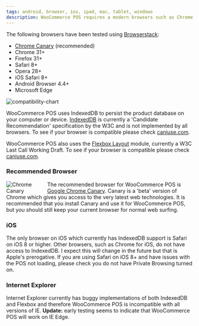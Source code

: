 ```yaml
---
tags: android, browser, ios, ipad, mac, tablet, windows
description: WooCommerce POS requires a modern browsers such as Chrome on the desktop or Safari 8 on iOS.
---
```


The following browsers have been tested using [Browserstack](browserstack.com):

*   [Chrome Canary](https://www.google.com/chrome/browser/canary.html) (recommended)
*   Chrome 31+
*   Firefox 31+
*   Safari 8+
*   Opera 28+
*   iOS Safari 8+
*   Android Browser 4.4+
*   Microsoft Edge

![compatibility-chart](http://woopos.com.au/wp-content/uploads/2015/06/compatibility-chart.png) 

WooCommerce POS uses IndexedDB to persist the product database on your computer or device. [IndexedDB](http://www.w3.org/TR/IndexedDB/) is currently a 'Candidate Recommendation' specification by the W3C and is not implemented by all browsers. To see if your browser is compatible please check [caniuse.com](http://caniuse.com/indexeddb). 

WooCommerce POS also uses the [Flexbox Layout](http://www.w3.org/TR/2015/WD-css-flexbox-1-20150514/) module, currently a W3C Last Call Working Draft. To see if your browser is compatible please check [caniuse.com](http://caniuse.com/flexbox).

### Recommended Browser

<span style="float:left;margin-right:10px;width:100px;">![Chrome Canary](http://woopos.com.au/wp-content/uploads/2015/05/chrome-canary-512-150x150.png)</span> The recommended browser for WooCommerce POS is [Google Chrome Canary](https://www.google.com/chrome/browser/canary.html). Canary is a 'beta' version of Chrome which gives you access to the very latest web technologies. It is recommended that you install Canary and use it for WooCommerce POS, but you should still keep your current browser for normal web surfing.

### iOS

The only browser on iOS which currently has IndexedDB support is Safari on iOS 8 or higher. Other browsers, such as Chrome for iOS, do not have access to IndexedDB. I expect this will change in the future but that is Apple's prerogative. If you are using Safari on iOS 8+ and have issues with the POS not loading, please check you do not have Private Browsing turned on.

### Internet Explorer

Internet Explorer currently has buggy implementations of both IndexedDB and Flexbox and therefore WooCommerce POS is incompatible with all versions of IE. **Update:** early testing seems to indicate that WooCommerce POS will work on IE Edge.
